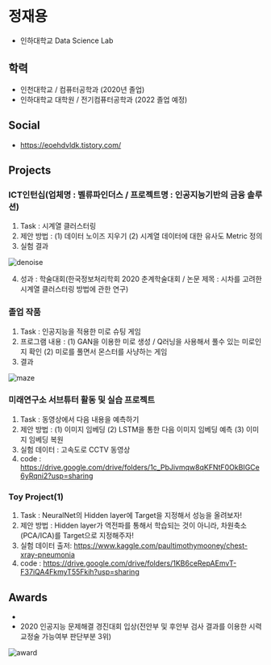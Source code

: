 # 정재용

  + 인하대학교 Data Science Lab  

## 학력
   + 인천대학교 / 컴퓨터공학과 (2020년 졸업)
   + 인하대학교 대학원 / 전기컴퓨터공학과 (2022 졸업 예정)
 
## Social
  + https://eoehdvldk.tistory.com/

## Projects

### ICT인턴십(업체명 : 벨류파인더스 / 프로젝트명 : 인공지능기반의 금융 솔루션)
1. Task : 시계열 클러스터링
2. 제안 방법 :
    (1) 데이터 노이즈 지우기
    (2) 시계열 데이터에 대한 유사도 Metric 정의
3. 실험 결과

![denoise](https://user-images.githubusercontent.com/42512062/130621562-80458c74-b214-4041-a317-486750e23c2f.PNG)

4. 성과 : 학술대회(한국정보처리학회 2020 춘계학술대회 /  논문 제목 : 시차를 고려한 시계열 클러스터링 방법에 관한 연구)


### 졸업 작품
1. Task : 인공지능을 적용한 미로 슈팅 게임
2. 프로그램 내용 :
    (1) GAN을 이용한 미로 생성 / Q러닝을 사용해서 풀수 있는 미로인지 확인
    (2) 미로를 풀면서 몬스터를 사냥하는 게임
3. 결과

![maze](https://user-images.githubusercontent.com/42512062/130655136-11d4cc26-6756-4b94-9fba-8e59b201a32e.PNG)

### 미래연구소 서브튜터 활동 및 실습 프로젝트
1. Task : 동영상에서 다음 내용을 예측하기
2. 제안 방법 : 
    (1) 이미지 임베딩
    (2) LSTM을 통한 다음 이미지 임베딩 예측
    (3) 이미지 임베딩 복원
3. 실험 데이터 : 고속도로 CCTV 동영상
4. code : https://drive.google.com/drive/folders/1c_PbJivmqw8qKFNtF0OkBIGCe6yRqni2?usp=sharing


### Toy Project(1)
1. Task : NeuralNet의 Hidden layer에 Target을 지정해서 성능을 올려보자!
2. 제안 방법 : Hidden layer가 역전파를 통해서 학습되는 것이 아니라, 차원축소(PCA/ICA)를 Target으로 지정해주자!
3. 실험 데이터 출저: https://www.kaggle.com/paultimothymooney/chest-xray-pneumonia
4. code : https://drive.google.com/drive/folders/1KB6ceRepAEmvT-F37iQA4FkmyT55Fkih?usp=sharing

 
## Awards
  + 
  + 2020 인공지능 문제해결 경진대회 입상(전안부 및 후안부 검사 결과를 이용한 시력교정술 가능여부 판단부분 3위)
  
  ![award](https://user-images.githubusercontent.com/42512062/130656010-f0016fd9-644c-4c98-8781-39b5a6652323.PNG)
